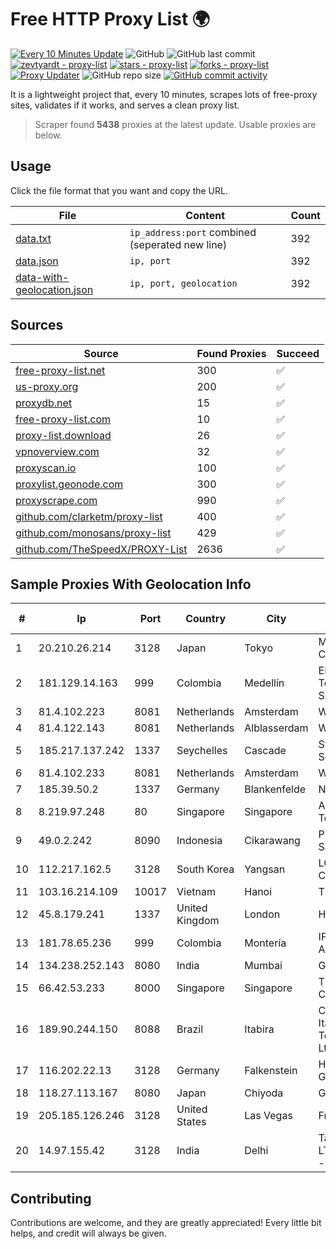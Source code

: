 
# Free HTTP Proxy List 🌍

[![Every 10 Minutes Update](https://github.com/mertguvencli/http-proxy-list/actions/workflows/main.yml/badge.svg?branch=main)](https://github.com/mertguvencli/http-proxy-list/actions/workflows/main.yml)
![GitHub](https://img.shields.io/github/license/mertguvencli/http-proxy-list)
![GitHub last commit](https://img.shields.io/github/last-commit/mertguvencli/http-proxy-list)
[![zevtyardt - proxy-list](https://img.shields.io/static/v1?label=zevtyardt&message=proxy-list&color=blue&logo=github)](https://github.com/zevtyardt/proxy-list "Go to GitHub repo")
[![stars - proxy-list](https://img.shields.io/github/stars/zevtyardt/proxy-list?style=social)](https://github.com/zevtyardt/proxy-list)
[![forks - proxy-list](https://img.shields.io/github/forks/zevtyardt/proxy-list?style=social)](https://github.com/zevtyardt/proxy-list)
[![Proxy Updater](https://github.com/zevtyardt/proxy-list/workflows/Proxy%20Updater/badge.svg)](https://github.com/zevtyardt/proxy-list/actions?query=workflow:"Proxy+Updater")
![GitHub repo size](https://img.shields.io/github/repo-size/zevtyardt/proxy-list)
[![GitHub commit activity](https://img.shields.io/github/commit-activity/m/zevtyardt/proxy-list?logo=commits)](https://github.com/zevtyardt/proxy-list/commits/main)

It is a lightweight project that, every 10 minutes, scrapes lots of free-proxy sites, validates if it works, and serves a clean proxy list.

> Scraper found **5438** proxies at the latest update. Usable proxies are below.

## Usage

Click the file format that you want and copy the URL.

|File|Content|Count|
|----|-------|-----|
|[data.txt](https://raw.githubusercontent.com/mertguvencli/http-proxy-list/main/proxy-list/data.txt)|`ip_address:port` combined (seperated new line)|392|
|[data.json](https://raw.githubusercontent.com/mertguvencli/http-proxy-list/main/proxy-list/data.json)|`ip, port`|392|
|[data-with-geolocation.json](https://raw.githubusercontent.com/mertguvencli/http-proxy-list/main/proxy-list/data-with-geolocation.json)|`ip, port, geolocation`|392|

## Sources

|Source|Found Proxies|Succeed|
|------|-------------|-------|
|[free-proxy-list.net](https://free-proxy-list.net)|300|✅|
|[us-proxy.org](https://www.us-proxy.org)|200|✅|
|[proxydb.net](http://proxydb.net)|15|✅|
|[free-proxy-list.com](https://free-proxy-list.com/?page=&port=&type%5B%5D=http&type%5B%5D=https&up_time=0&search=Search)|10|✅|
|[proxy-list.download](https://www.proxy-list.download/HTTP)|26|✅|
|[vpnoverview.com](https://vpnoverview.com/privacy/anonymous-browsing/free-proxy-servers)|32|✅|
|[proxyscan.io](https://www.proxyscan.io)|100|✅|
|[proxylist.geonode.com](https://proxylist.geonode.com/api/proxy-list?limit=300&page=1&sort_by=lastChecked&sort_type=desc&protocols=http,https)|300|✅|
|[proxyscrape.com](https://api.proxyscrape.com/v2/?request=displayproxies&protocol=http&timeout=10000&country=all&ssl=all&anonymity=all)|990|✅|
|[github.com/clarketm/proxy-list](https://raw.githubusercontent.com/clarketm/proxy-list/master/proxy-list-raw.txt)|400|✅|
|[github.com/monosans/proxy-list](https://raw.githubusercontent.com/monosans/proxy-list/main/proxies/http.txt)|429|✅|
|[github.com/TheSpeedX/PROXY-List](https://raw.githubusercontent.com/TheSpeedX/PROXY-List/master/http.txt)|2636|✅|


## Sample Proxies With Geolocation Info

|#|Ip|Port|Country|City|Internet Service Provider|
|-|--|----|-------|----|-------------------------|
|1|20.210.26.214|3128|Japan|Tokyo|Microsoft Corporation|
|2|181.129.14.163|999|Colombia|Medellín|EPM Telecomunicaciones S.A. E.S.P.|
|3|81.4.102.223|8081|Netherlands|Amsterdam|WeservIT|
|4|81.4.122.143|8081|Netherlands|Alblasserdam|WeservIT|
|5|185.217.137.242|1337|Seychelles|Cascade|Stallion Network Services Limited|
|6|81.4.102.233|8081|Netherlands|Amsterdam|WeservIT|
|7|185.39.50.2|1337|Germany|Blankenfelde|NETZNUTZ|
|8|8.219.97.248|80|Singapore|Singapore|Alibaba (US) Technology Co., Ltd.|
|9|49.0.2.242|8090|Indonesia|Cikarawang|PT Usaha Adi Sanggoro|
|10|112.217.162.5|3128|South Korea|Yangsan|LG DACOM Corporation|
|11|103.16.214.109|10017|Vietnam|Hanoi|TEK|
|12|45.8.179.241|1337|United Kingdom|London|Hostland LLC|
|13|181.78.65.236|999|Colombia|Montería|IFX Networks Argentina S.R.L|
|14|134.238.252.143|8080|India|Mumbai|Google LLC|
|15|66.42.53.233|8000|Singapore|Singapore|The Constant Company|
|16|189.90.244.150|8088|Brazil|Itabira|Companhia Itabirana Telecomunicações Ltda|
|17|116.202.22.13|3128|Germany|Falkenstein|Hetzner Online GmbH|
|18|118.27.113.167|8080|Japan|Chiyoda|GMO Internet, Inc.|
|19|205.185.126.246|3128|United States|Las Vegas|FranTech Solutions|
|20|14.97.155.42|3128|India|Delhi|Tata Teleservices LTD - Tata Indicom - Cdma Division|



## Contributing

Contributions are welcome, and they are greatly appreciated! Every
little bit helps, and credit will always be given.

